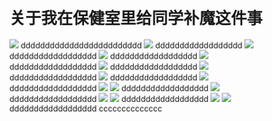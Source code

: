 <title>
关于我在保健室里给同学补魔这件事
</title>
<h1 id="关于我在保健室里给同学补魔这件事">关于我在保健室里给同学补魔这件事</h1>

<img src="./bumo/0.jpg" />
ddddddddddddddddddddddddd
<img src="./bumo/1.jpg" />
dddddddddddddddddd
<img src="./bumo/2.jpg" />
dddddddddddddddddd
<img src="./bumo/3.jpg" />
dddddddddddddddddd
<img src="./bumo/4.jpg" />
dddddddddddddddddd
<img src="./bumo/5.jpg" />
dddddddddddddddddd
<img src="./bumo/6.jpg" />
dddddddddddddddddd
<img src="./bumo/7.jpg" />
dddddddddddddddddd
<img src="./bumo/8.jpg" />
dddddddddddddddddd
<img src="./bumo/9.jpg" />
<img src="./bumo/10.jpg" />
dddddddddddddddddd
<img src="./bumo/11.jpg" />
dddddddddddddddddd
<img src="./bumo/12.jpg" />
<img src="./bumo/13.jpg" />
dddddddddddddddddd
<img src="./bumo/14.jpg" />
<img src="./bumo/15.jpg" />
dddddddddddddddddd
cccccccccccccc
